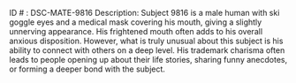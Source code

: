 ID # : DSC-MATE-9816
Description: Subject 9816 is a male human with ski goggle eyes and a medical mask covering his mouth, giving a slightly unnerving appearance. His frightened mouth often adds to his overall anxious disposition. However, what is truly unusual about this subject is his ability to connect with others on a deep level. His trademark charisma often leads to people opening up about their life stories, sharing funny anecdotes, or forming a deeper bond with the subject.